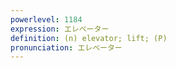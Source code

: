 ```yaml
---
powerlevel: 1184
expression: エレベーター
definition: (n) elevator; lift; (P)
pronunciation: エレベーター
---
```

